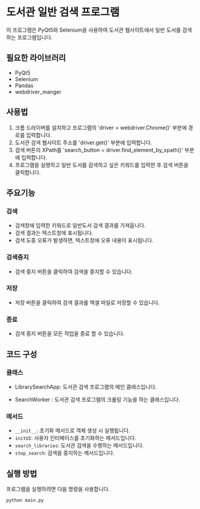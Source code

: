 # 도서관 일반 검색 프로그램

이 프로그램은 PyQt5와 Selenium을 사용하여 도서관 웹사이트에서 일반 도서를 검색하는 프로그램입니다.

## 필요한 라이브러리

- PyQt5
- Selenium
- Pandas
- webdriver_manger

## 사용법

1. 크롬 드라이버를 설치하고 프로그램의 'driver = webdriver.Chrome()' 부분에 경로를 입력합니다.
2. 도서관 검색 웹사이트 주소를 'driver.get()' 부분에 입력합니다.
3. 검색 버튼의 XPath를 'search_button = driver.find_element_by_xpath()' 부분에 입력합니다.
4. 프로그램을 실행하고 일반 도서를 검색하고 싶은 키워드를 입력한 후 검색 버튼을 클릭합니다.

## 주요기능
### 검색
- 검색창에 입력한 키워드로 일반도서 검색 결과를 가져옵니다.
- 검색 결과는 텍스트창에 표시됩니다.
- 검색 도중 오류가 발생하면, 텍스트창에 오류 내용이 표시됩니다.
### 검색중지
- 검색 중지 버튼을 클릭하여 검색을 중지할 수 있습니다.
### 저장
- 저장 버튼을 클릭하여 검색 결과를 엑셀 파일로 저장할 수 있습니다.
### 종료
- 검색 중지 버튼을 모든 작업을 종료 할 수 있습니다.


## 코드 구성

### 클래스

- LibrarySearchApp: 도서관 검색 프로그램의 메인 클래스입니다.

- SearchWorker : 도서관 검색 프로그램의 크롤링 기능을 하는 클래스입니다.

### 메서드

- `__init__`: 초기화 메서드로 객체 생성 시 실행됩니다.
- `initUI`: 사용자 인터페이스를 초기화하는 메서드입니다.
- `search_libraries`: 도서관 검색을 수행하는 메서드입니다.
- `stop_search`: 검색을 중지하는 메서드입니다.

## 실행 방법

프로그램을 실행하려면 다음 명령을 사용합니다.

```bash
python main.py
